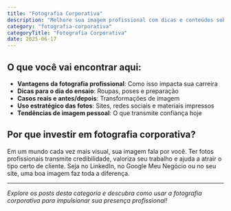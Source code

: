 ```yaml
---
title: "Fotografia Corporativa"
description: "Melhore sua imagem profissional com dicas e conteúdos sobre fotografia corporativa. Ensaio para dentistas, advogados, psicólogos e outros especialistas que querem transmitir confiança e profissionalismo."
category: "fotografia-corporativa"
categoryTitle: "Fotografia Corporativa"
date: 2025-06-17
---
```


## O que você vai encontrar aqui:

- **Vantagens da fotografia profissional**: Como isso impacta sua carreira
- **Dicas para o dia do ensaio**: Roupas, poses e preparação
- **Casos reais e antes/depois**: Transformações de imagem
- **Uso estratégico das fotos**: Sites, redes sociais e materiais impressos
- **Tendências de imagem pessoal**: O que transmite confiança hoje

## Por que investir em fotografia corporativa?

Em um mundo cada vez mais visual, sua imagem fala por você. Ter fotos profissionais transmite credibilidade, valoriza seu trabalho e ajuda a atrair o tipo certo de cliente. Seja no LinkedIn, no Google Meu Negócio ou no seu site, uma boa imagem faz toda a diferença.

---

*Explore os posts desta categoria e descubra como usar a fotografia corporativa para impulsionar sua presença profissional!*
